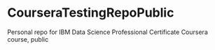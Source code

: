 # CourseraTestingRepoPublic
Personal repo for IBM Data Science Professional Certificate Coursera course, public
